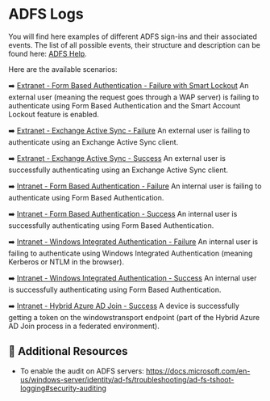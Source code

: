# ADFS Logs

You will find here examples of different ADFS sign-ins and their associated events. The list of all possible events, their structure and description can be found here: [ADFS Help](https://adfshelp.microsoft.com/AdfsEventViewer/GetAdfsEventList).

Here are the available scenarios:

➡️ [Extranet - Form Based Authentication - Failure with Smart Lockout](/Extranet%20-%20FBA%20-%20Failure%20with%20Smart%20Lockout.md)
An external user (meaning the request goes through a WAP server) is failing to authenticate using Form Based Authentication and the Smart Account Lockout feature is enabled.

➡️ [Extranet - Exchange Active Sync - Failure](/Extranet%20-%20EAS%20-%20Failure.md)
An external user is failing to authenticate using an Exchange Active Sync client.

➡️ [Extranet - Exchange Active Sync - Success](/Extranet%20-%20EAS%20-%20Success.md)
An external user is successfully authenticating using an Exchange Active Sync client.

➡️ [Intranet - Form Based Authentication - Failure](/Intranet%20-%20FBA%20-%20Failure.md)
An internal user is failing to authenticate using Form Based Authentication.

➡️ [Intranet - Form Based Authentication - Success](/Intranet%20-%20FBA%20-%20Success.md)
An internal user is successfully authenticating using Form Based Authentication.

➡️ [Intranet - Windows Integrated Authentication - Failure](/Intranet%20-%20WIA%20-%20Failure.md)
An internal user is failing to authenticate using Windows Integrated Authentication (meaning Kerberos or NTLM in the browser).

➡️ [Intranet - Windows Integrated Authentication - Success](/Intranet%20-%20WIA%20-%20Success.md)
An internal user is successfully authenticating using Form Based Authentication.

➡️ [Intranet - Hybrid Azure AD Join - Success](/Intranet%20-%20Hybrid%20Azure%20AD%20Join%20-%20Success.md)
A device is successfully getting a token on the windowstransport endpoint (part of the Hybrid Azure AD Join process in a federated environment).

## 📃 Additional  Resources

- To enable the audit on ADFS servers: https://docs.microsoft.com/en-us/windows-server/identity/ad-fs/troubleshooting/ad-fs-tshoot-logging#security-auditing
